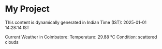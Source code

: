 # My Project

This content is dynamically generated in Indian Time (IST): 2025-01-01 14:28:14 IST


Current Weather in Coimbatore:
Temperature: 29.88 °C
Condition: scattered clouds
